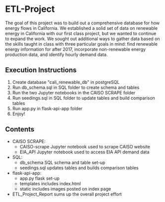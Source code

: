 # ETL-Project

The goal of this project was to build out a comprehensive database for how energy flows in California.  We established a solid set of data on renewable energy in California with our first class project, but we wanted to continue to expand the work. We sought out additional ways to gather data based on the skills taught in class with three particular goals in mind: find renewable energy information for after 2017, incorporate non-renewable energy production data, and identify hourly demand data. 

Execution Instructions
-
1. Create database "cali_renewable_db" in postgreSQL
2. Run db_schema.sql in SQL folder to create schema and tables
3. Run the two Jupyter notebooks in the CAISO SCRAPE folder
4. Run seedings.sql in SQL folder to update tables and build comparison tables
5. Run app.py in flask-api-app folder
6. Enjoy! 

Contents
- 
- CAISO SCRAPE:
  - CAISO-scrape Jupyter notebook used to scrape CAISO website
  - EIA_API Jupyter notebook used to access EIA API demand data
- SQL:
  - db_schema SQL schema and table set-up
  - seedings.sql updates tables and builds comparison tables
- flask-api-app:
  - app.py flask set-up
  - templates includes index.html
  - static includes images posted on index page
- ETL_Project_Report sums up the overall project effort
  
  
  
